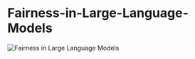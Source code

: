 # Fairness-in-Large-Language-Models

![Fairness in Large Language Models](https://github.com/super-hash/Fairness-in-Large-Language-Models/blob/main/Fairness%20in%20Large%20Language%20Models.png)
